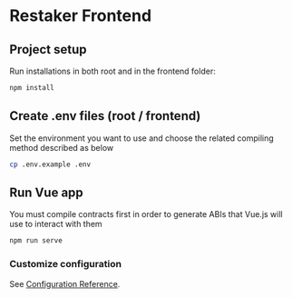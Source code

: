 # Restaker Frontend

## Project setup

Run installations in both root and in the frontend folder:

```bash
npm install
```

## Create .env files (root / frontend)

Set the environment you want to use and choose the related compiling method described as below

```bash
cp .env.example .env
```

## Run Vue app

You must compile contracts first in order to generate ABIs that Vue.js will use to interact with them

```bash
npm run serve
```

### Customize configuration

See [Configuration Reference](https://cli.vuejs.org/config/).

